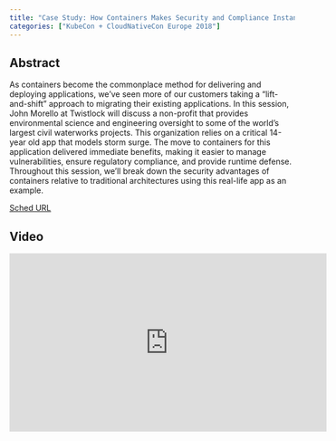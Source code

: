 ```yaml
---
title: "Case Study: How Containers Makes Security and Compliance Instantly Easier - John Morello, Twistlock (Intermediate Skill Level)"
categories: ["KubeCon + CloudNativeCon Europe 2018"]
---
```


## Abstract

As containers become the commonplace method for delivering and deploying applications, we’ve seen more of our customers taking a “lift-and-shift” approach to migrating their existing applications. In this session, John Morello at Twistlock will discuss a non-profit that provides environmental science and engineering oversight to some of the world’s largest civil waterworks projects. This organization relies on a critical 14-year old app that models storm surge. The move to containers for this application delivered immediate benefits, making it easier to manage vulnerabilities, ensure regulatory compliance, and provide runtime defense. Throughout this session, we’ll break down the security advantages of containers relative to traditional architectures using this real-life app as an example.

[Sched URL](https://kccnceu18.sched.com/event/5259f64170403b5ee0809bbcc76cd372)

## Video

<iframe width='560' height='315' src='https://www.youtube.com/embed/I8tGZXPuIo0' frameborder='0' allow='accelerometer; autoplay; encrypted-media; gyroscope; picture-in-picture' allowfullscreen></iframe>
